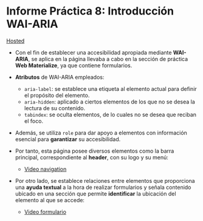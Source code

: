 # Informe Práctica 8: Introducción WAI-ARIA
[Hosted](https://WebMaterialize--pmolmar.repl.co)

- Con el fin de establecer una accesibilidad apropiada mediante **WAI-ARIA**, se aplica en la página llevaba a cabo en la sección de práctica **Web Materialize**, ya que contiene formularios. 

- **Atributos** de WAI-ARIA empleados:
	- `aria-label`: se establece una etiqueta al elemento actual para definir el propósito del elemento.
	- `aria-hidden`: aplicado a ciertos elementos de los que no se desea la lectura de su contenido.
	- `tabindex`: se oculta elementos, de lo cuales no se desea que reciban el foco.

- Además, se utiliza `role` para dar apoyo a elementos con información esencial para **garantizar** su accesibilidad.

- Por tanto, esta página posee diversos elementos como la barra principal, correspondiente al **header**, con su logo y su menú:
	- [Video navigation](https://youtu.be/XXmpUsmi9nc)

- Por otro lado, se establece relaciones entre elementos que proporciona una **ayuda textual** a la hora de realizar formularios y señala contenido ubicado en una sección que permite **identificar** la ubicación del elemento al que se accede:
	- [Video formulario](https://youtu.be/rj_5lB-1Cqs)
